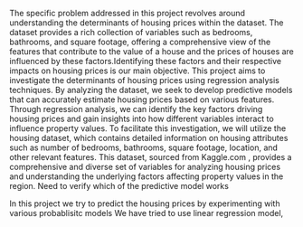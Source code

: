 The specific problem addressed in this project revolves around understanding the determinants
of housing prices within the dataset. The dataset provides a rich collection of variables such as
bedrooms, bathrooms, and square footage, offering a comprehensive view of the features that
contribute to the value of a house and the prices of houses are influenced by these
factors.Identifying these factors and their respective impacts on housing prices is our main
objective.
This project aims to investigate the determinants of housing prices using regression analysis
techniques. By analyzing the dataset, we seek to develop predictive models that can accurately
estimate housing prices based on various features. Through regression analysis, we can
identify the key factors driving housing prices and gain insights into how different variables
interact to influence property values.
To facilitate this investigation, we will utilize the housing dataset, which contains detailed
information on housing attributes such as number of bedrooms, bathrooms, square footage,
location, and other relevant features. This dataset, sourced from Kaggle.com , provides a
comprehensive and diverse set of variables for analyzing housing prices and understanding the
underlying factors affecting property values in the region.
Need to verify which of the predictive model works

In this project we try to predict the housing prices by experimenting with various probablisitc models
We have tried to use linear regression model,
